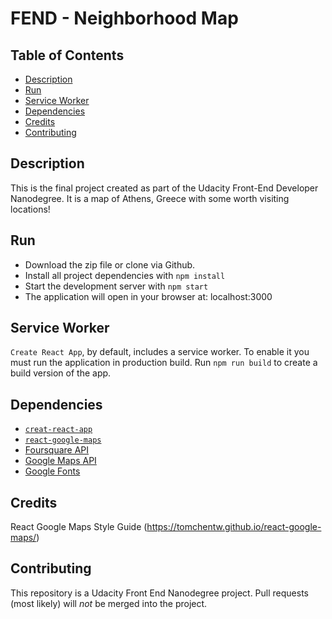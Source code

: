 # FEND - Neighborhood Map

## Table of Contents

* [Description](#description)
* [Run](#run)
* [Service Worker](#service-worker)
* [Dependencies](#dependencies)
* [Credits](#credits)
* [Contributing](#contributing)

## Description

This is the final project created as part of the Udacity Front-End Developer Nanodegree. It is a map of Athens, Greece with some worth visiting locations!

## Run

* Download the zip file or clone via Github.
* Install all project dependencies with `npm install`
* Start the development server with `npm start`
* The application will open in your browser at: localhost:3000

## Service Worker

`Create React App`, by default, includes a service worker. To enable it you must run the application in production build. Run `npm run build` to create a build version of the app.

## Dependencies

* [`creat-react-app`](https://github.com/facebookincubator/create-react-app)
* [`react-google-maps`](https://github.com/tomchentw/react-google-maps)
* [Foursquare API](https://developer.foursquare.com/)
* [Google Maps API](https://cloud.google.com/maps-platform/)
* [Google Fonts](https://fonts.google.com/)

## Credits

React Google Maps Style Guide (https://tomchentw.github.io/react-google-maps/)

## Contributing

This repository is a Udacity Front End Nanodegree project. Pull requests (most likely) will _not_ be merged into the project.